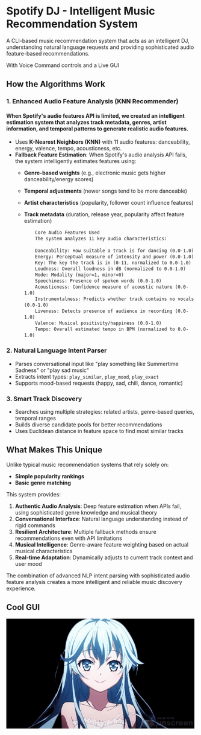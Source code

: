 # Spotify DJ - Intelligent Music Recommendation System

A CLI-based music recommendation system that acts as an intelligent DJ, understanding natural language requests and providing sophisticated audio feature-based recommendations.

With Voice Command controls and a Live GUI 

## How the Algorithms Work

### 1. **Enhanced Audio Feature Analysis (KNN Recommender)**

#### When Spotify's audio features API is limited, we created an intelligent estimation system that analyzes track metadata, genres, artist information, and temporal patterns to generate realistic audio features.

- Uses **K-Nearest Neighbors (KNN)** with 11 audio features: danceability, energy, valence, tempo, acousticness, etc.
- **Fallback Feature Estimation**: When Spotify's audio analysis API fails, the system intelligently estimates features using:
  - **Genre-based weights** (e.g., electronic music gets higher danceability/energy scores)
  - **Temporal adjustments** (newer songs tend to be more danceable)
  - **Artist characteristics** (popularity, follower count influence features)
  - **Track metadata** (duration, release year, popularity affect feature estimation)

            Core Audio Features Used
            The system analyzes 11 key audio characteristics:

            Danceability: How suitable a track is for dancing (0.0-1.0)
            Energy: Perceptual measure of intensity and power (0.0-1.0)
            Key: The key the track is in (0-11, normalized to 0.0-1.0)
            Loudness: Overall loudness in dB (normalized to 0.0-1.0)
            Mode: Modality (major=1, minor=0)
            Speechiness: Presence of spoken words (0.0-1.0)
            Acousticness: Confidence measure of acoustic nature (0.0-1.0)
            Instrumentalness: Predicts whether track contains no vocals (0.0-1.0)
            Liveness: Detects presence of audience in recording (0.0-1.0)
            Valence: Musical positivity/happiness (0.0-1.0)
            Tempo: Overall estimated tempo in BPM (normalized to 0.0-1.0)

### 2. **Natural Language Intent Parser**
- Parses conversational input like "play something like Summertime Sadness" or "play sad music"
- Extracts intent types: `play_similar`, `play_mood`, `play_exact`
- Supports mood-based requests (happy, sad, chill, dance, romantic)

### 3. **Smart Track Discovery**
- Searches using multiple strategies: related artists, genre-based queries, temporal ranges
- Builds diverse candidate pools for better recommendations
- Uses Euclidean distance in feature space to find most similar tracks

## What Makes This Unique

Unlike typical music recommendation systems that rely solely on:
- **Simple popularity rankings**
- **Basic genre matching**

This system provides:

1. **Authentic Audio Analysis**: Deep feature estimation when APIs fail, using sophisticated genre knowledge and musical theory
2. **Conversational Interface**: Natural language understanding instead of rigid commands
3. **Resilient Architecture**: Multiple fallback methods ensure recommendations even with API limitations
4. **Musical Intelligence**: Genre-aware feature weighting based on actual musical characteristics
5. **Real-time Adaptation**: Dynamically adjusts to current track context and user mood

The combination of advanced NLP intent parsing with sophisticated audio feature analysis creates a more intelligent and reliable music discovery experience.


## Cool GUI 
![alt text](assets/anime_girl.gif)

